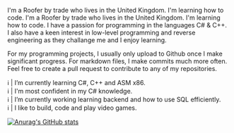 I'm a Roofer by trade who lives in the United Kingdom. I'm learning how to code. I'm a Roofer by trade who lives in the United Kingdom. I'm learning how to code. I have a passion for programming in the languages C# & C++. I also have a keen interest in low-level programming and reverse engineering as they challange me and I enjoy learning.

For my programming projects, I usually only upload to Github once I make significant progress. For markdown files, I make commits much more often. Feel free to create a pull request to contribute to any of my repositories.

ℹ️ | I’m currently learning C#, C++ and ASM x86.  
ℹ️ | I'm most confident in my C# knowledge.  
ℹ️ | I’m currently working learning backend and how to use SQL efficiently.  
ℹ️ | I like to build, code and play video games.  

[![Anurag's GitHub stats](https://github-readme-stats.vercel.app/api?username=terrykeeton97)](https://github.com/anuraghazra/github-readme-stats)
